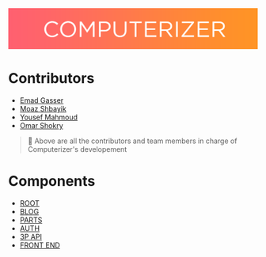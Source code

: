 <img src='https://github.com/Computerizer/META/blob/main/wide.png' width='1200'>

# Contributors 
- [Emad Gasser](https://www.linkedin.com/in/emad-gasser/)  
- [Moaz Shbayik](https://www.linkedin.com/in/moaz-abdelaziz-7a8461236/)  
- [Yousef Mahmoud](https://www.linkedin.com/in/yousef-abdelaziz-958067240/)  
- [Omar Shokry](https://www.linkedin.com/in/omar-eid-7b2254240/)  
  
> 👤 Above are all the contributors and team members in charge of Computerizer's developement


# Components
- <a href='https://github.com/Computerizer/FULL-STACK/tree/main/Computerizer/Computerizer'> ROOT </a>  
- <a href='https://github.com/Computerizer/FULL-STACK/tree/main/Computerizer/Blog'> BLOG </a>  
- <a href='https://github.com/Computerizer/FULL-STACK/tree/main/Computerizer/Parts'> PARTS </a>  
- <a href='https://github.com/Computerizer/FULL-STACK/tree/main/Computerizer/Oauth'> AUTH </a>  
- <a href='https://github.com/Computerizer/FULL-STACK/tree/main/Computerizer/TPA'> 3P API </a>  
- <a href='https://github.com/Computerizer/FULL-STACK/tree/main/Computerizer/frontend'> FRONT END </a>  

